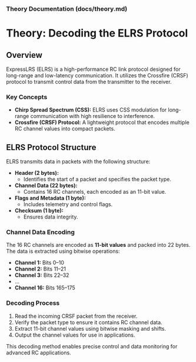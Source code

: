 ### **Theory Documentation (docs/theory.md)**

# Theory: Decoding the ELRS Protocol

## Overview
ExpressLRS (ELRS) is a high-performance RC link protocol designed for long-range and low-latency communication. It utilizes the Crossfire (CRSF) protocol to transmit control data from the transmitter to the receiver.

### Key Concepts
- **Chirp Spread Spectrum (CSS):**
  ELRS uses CSS modulation for long-range communication with high resilience to interference.
- **Crossfire (CRSF) Protocol:**
  A lightweight protocol that encodes multiple RC channel values into compact packets.

## ELRS Protocol Structure
ELRS transmits data in packets with the following structure:
- **Header (2 bytes):**
  - Identifies the start of a packet and specifies the packet type.
- **Channel Data (22 bytes):**
  - Contains 16 RC channels, each encoded as an 11-bit value.
- **Flags and Metadata (1 byte):**
  - Includes telemetry and control flags.
- **Checksum (1 byte):**
  - Ensures data integrity.

### Channel Data Encoding
The 16 RC channels are encoded as **11-bit values** and packed into 22 bytes. The data is extracted using bitwise operations:
- **Channel 1:** Bits 0–10
- **Channel 2:** Bits 11–21
- **Channel 3:** Bits 22–32
- ...
- **Channel 16:** Bits 165–175

### Decoding Process
1. Read the incoming CRSF packet from the receiver.
2. Verify the packet type to ensure it contains RC channel data.
3. Extract 11-bit channel values using bitwise masking and shifts.
4. Output the channel values for use in applications.

This decoding method enables precise control and data monitoring for advanced RC applications.
